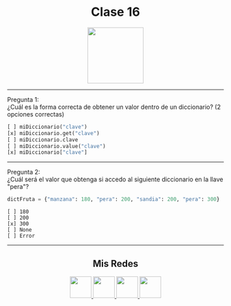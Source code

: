 <h1 align="center">Clase 16</h1>

<p align="center">
<img height=130px src="https://i.ibb.co/BL0pJF8/Polo.png"/>
</p>

-----------------------------------------------------------
Pregunta 1: <br>
¿Cuál es la forma correcta de obtener un valor dentro de un diccionario?
(2 opciones correctas)
```python
[ ] miDiccionario("clave")
[x] miDiccionario.get("clave")
[ ] miDiccionario.clave
[ ] miDiccionario.value("clave")
[x] miDiccionario["clave"]
```

-----------------------------------------------------------
Pregunta 2: <br>
¿Cuál será el valor que obtenga si accedo al siguiente diccionario en la llave "pera"?

```python
dictFruta = {"manzana": 180, "pera": 200, "sandia": 200, "pera": 300}
```

```
[ ] 180
[ ] 200
[x] 300
[ ] None
[ ] Error
```

-----------------------------------------------------------
<center>

<h2 align="center"> Mis Redes </h2>
<p  align="center">
<a href="https://www.linkedin.com/in/duboisfacu/" target="_blank">
  <img src="https://i.ibb.co/7VZQrXx/link.png" height=50px>
</a>
<a href="https://www.instagram.com/duboisfacu/" target="_blank">
  <img src="https://i.ibb.co/stNqbkw/ig.png" height=50px>
</a>
<a href="https://www.reddit.com/user/duboisfacu" target="_blank">
<img src="https://i.ibb.co/4T7YM0V/reddit.png" height=50px>
</a>
<a href="https://twitter.com/duboisfacu" target="_blank">
<img src="https://i.ibb.co/PxrxjS2/twitter.png" height=50px>
</a>
  </p>
</center>